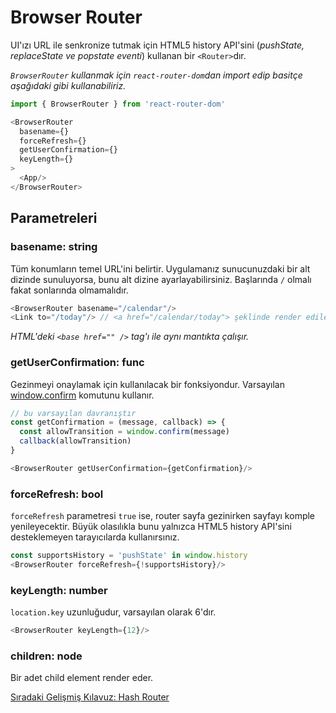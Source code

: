 <h1>Browser Router</h1>

UI'ızı URL ile senkronize tutmak için HTML5 history API'sini (<i>pushState, replaceState ve popstate eventi</i>) kullanan bir `<Router>`dır.

<i>`BrowserRouter` kullanmak için `react-router-dom`dan import edip basitçe aşağıdaki gibi kullanabiliriz.</i>

```js
import { BrowserRouter } from 'react-router-dom'

<BrowserRouter
  basename={}
  forceRefresh={}
  getUserConfirmation={}
  keyLength={}
>
  <App/>
</BrowserRouter>
```

<h2>Parametreleri</h2>

<h3>basename: string</h3>

Tüm konumların temel URL'ini belirtir. Uygulamanız sunucunuzdaki bir alt dizinde sunuluyorsa, bunu alt dizine ayarlayabilirsiniz. Başlarında `/` olmalı fakat sonlarında olmamalıdır.

```js
<BrowserRouter basename="/calendar"/>
<Link to="/today"/> // <a href="/calendar/today"> şeklinde render edilecektir.
```

<i>HTML'deki `<base href="" />` tag'ı ile aynı mantıkta çalışır.</i>

<h3>getUserConfirmation: func</h3>

Gezinmeyi onaylamak için kullanılacak bir fonksiyondur. Varsayılan <a href="https://developer.mozilla.org/en-US/docs/Web/API/Window/confirm">window.confirm</a> komutunu kullanır.

```js
// bu varsayılan davranıştır
const getConfirmation = (message, callback) => {
  const allowTransition = window.confirm(message)
  callback(allowTransition)
}

<BrowserRouter getUserConfirmation={getConfirmation}/>
```

<h3>forceRefresh: bool</h3>

`forceRefresh` parametresi `true` ise, router sayfa gezinirken sayfayı komple yenileyecektir. Büyük olasılıkla bunu yalnızca HTML5 history API'sini desteklemeyen tarayıcılarda kullanırsınız.

```js
const supportsHistory = 'pushState' in window.history
<BrowserRouter forceRefresh={!supportsHistory}/>
```

<h3>keyLength: number</h3>

`location.key` uzunluğudur, varsayılan olarak 6'dır.

```js
<BrowserRouter keyLength={12}/>
```

<h3>children: node</h3>

Bir adet child element render eder.

<a href="https://omergulcicek.github.io/react-router/gelismis-kilavuzlar/hash-router">Sıradaki Gelişmiş Kılavuz: Hash Router</a>
